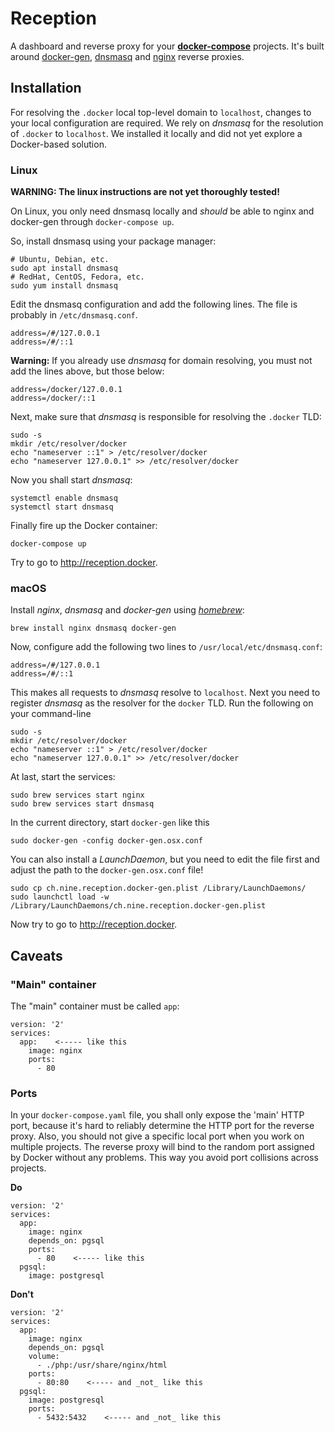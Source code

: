 # Reception

A dashboard and reverse proxy for your
[**docker-compose**](https://docs.docker.com/compose/) projects.
It's built around [docker-gen](https://github.com/jwilder/docker-gen),
[dnsmasq](http://www.thekelleys.org.uk/dnsmasq/doc.html) and
[nginx](https://nginx.org/) reverse proxies.

## Installation

For resolving the `.docker` local top-level domain to `localhost`, changes to
your local configuration are required. We rely on *dnsmasq* for the resolution
of `.docker` to `localhost`. We installed it locally and did not yet explore a
Docker-based solution.

### Linux

**WARNING: The linux instructions are not yet thoroughly tested!**

On Linux, you only need dnsmasq locally and *should* be able to nginx and
docker-gen through `docker-compose up`.

So, install dnsmasq using your package manager:

    # Ubuntu, Debian, etc.
    sudo apt install dnsmasq
    # RedHat, CentOS, Fedora, etc.
    sudo yum install dnsmasq

Edit the dnsmasq configuration and add the following lines.
The file is probably in `/etc/dnsmasq.conf`.

    address=/#/127.0.0.1
    address=/#/::1

**Warning:** If you already use *dnsmasq* for domain resolving, you must not add
the lines above, but those below:

    address=/docker/127.0.0.1
    address=/docker/::1

Next, make sure that *dnsmasq* is responsible for resolving the `.docker` TLD:

    sudo -s
    mkdir /etc/resolver/docker
    echo "nameserver ::1" > /etc/resolver/docker
    echo "nameserver 127.0.0.1" >> /etc/resolver/docker

Now you shall start *dnsmasq*:

    systemctl enable dnsmasq
    systemctl start dnsmasq

Finally fire up the Docker container:

    docker-compose up

Try to go to http://reception.docker.

### macOS

Install *nginx*, *dnsmasq* and *docker-gen* using *[homebrew](http://brew.sh/)*:

    brew install nginx dnsmasq docker-gen

Now, configure add the following two lines to `/usr/local/etc/dnsmasq.conf`:

    address=/#/127.0.0.1
    address=/#/::1

This makes all requests to *dnsmasq* resolve to `localhost`.
Next you need to register *dnsmasq* as the resolver for the `docker` TLD. Run the
following on your command-line

    sudo -s
    mkdir /etc/resolver/docker
    echo "nameserver ::1" > /etc/resolver/docker
    echo "nameserver 127.0.0.1" >> /etc/resolver/docker

At last, start the services:

    sudo brew services start nginx
    sudo brew services start dnsmasq

In  the current directory, start `docker-gen` like this

    sudo docker-gen -config docker-gen.osx.conf

You can also install a *LaunchDaemon*, but you need to edit the file first and
adjust the path to the `docker-gen.osx.conf` file!

    sudo cp ch.nine.reception.docker-gen.plist /Library/LaunchDaemons/
    sudo launchctl load -w /Library/LaunchDaemons/ch.nine.reception.docker-gen.plist

Now try to go to http://reception.docker.

## Caveats

### "Main" container

The "main" container must be called `app`:

    version: '2'
    services:
      app:    <----- like this
        image: nginx
        ports:
          - 80

### Ports

In your `docker-compose.yaml` file, you shall only expose the 'main' HTTP port,
because it's hard to reliably determine the HTTP port for the reverse proxy.
Also, you should not give a specific local port when you work on multiple
projects. The reverse proxy will bind to the random port assigned by Docker
without any problems. This way you avoid port collisions across projects.

**Do**

    version: '2'
    services:
      app:
        image: nginx
        depends_on: pgsql
        ports:
          - 80    <----- like this
      pgsql:
        image: postgresql

**Don't**

    version: '2'
    services:
      app:
        image: nginx
        depends_on: pgsql
        volume:
          - ./php:/usr/share/nginx/html
        ports:
          - 80:80    <----- and _not_ like this
      pgsql:
        image: postgresql
        ports:
          - 5432:5432    <----- and _not_ like this
